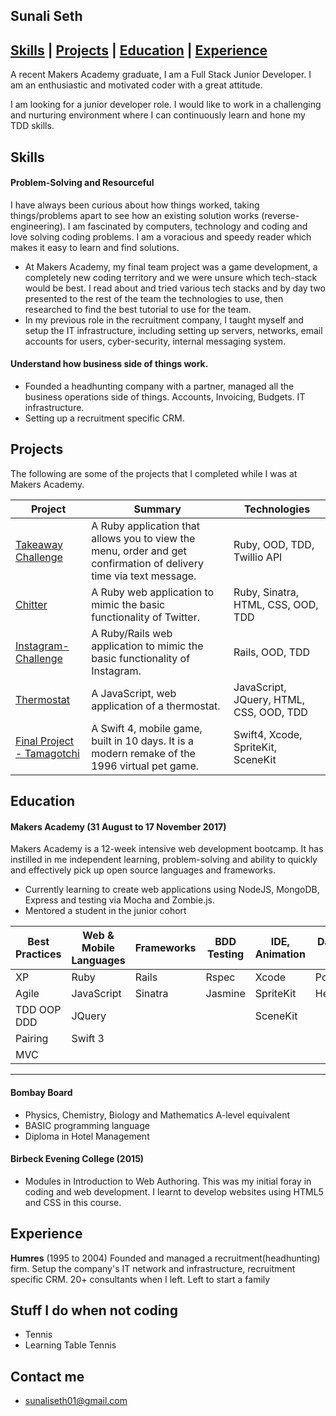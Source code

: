 ## Sunali Seth                              

[Skills](#skills) | [Projects](#projects) | [Education](#education) | [Experience](#experience)
---

A recent Makers Academy graduate, I am a Full Stack Junior Developer. I am an
enthusiastic and motivated coder with a great attitude.

I am looking for a junior developer role. I would like to work in a challenging
and nurturing environment where I can continuously learn and hone my TDD skills.

## <a name="skills">Skills</a>

#### Problem-Solving and Resourceful

I have always been curious about how things worked, taking things/problems apart to see how an existing solution works (reverse-engineering). I am fascinated by computers, technology and coding and love solving coding problems.
I am a voracious and speedy reader which makes it easy to learn and find solutions.
* At Makers Academy, my final team project was a game development, a completely new coding territory and we were unsure which tech-stack would be best. I read about and tried various tech stacks and by day two presented to the rest of the team the technologies to use, then researched to find the best tutorial to use for the team.
* In my previous role in the recruitment company, I taught myself and setup the IT infrastructure, including setting up servers, networks, email accounts for users, cyber-security, internal messaging system.

#### Understand how business side of things work.

* Founded a headhunting company with a partner, managed all the business operations side of things. Accounts, Invoicing, Budgets. IT infrastructure.
* Setting up a recruitment specific CRM.


## <a name="projects">Projects</a>

The following are some of the projects that I completed while I was at Makers Academy.

| Project                                                               | Summary                                                                                                            | Technologies                            |
| --------------------------------------------------------------------- | ------------------------------------------------------------------------------------------------------------------ | --------------------------------------- |
| [Takeaway Challenge](https://github.com/sunali1/takeaway-challenge)   | A Ruby application that allows you to view the menu, order and get confirmation of delivery time via text message. | Ruby, OOD, TDD, Twillio API             |
| [Chitter](https://github.com/sunali1/chitter-challenge)               | A Ruby web application to mimic the basic functionality of Twitter.                                                | Ruby, Sinatra, HTML, CSS, OOD, TDD      |
| [Instagram-Challenge](https://github.com/sunali1/instagram-challenge) | A Ruby/Rails web application to mimic the basic functionality of Instagram.                                        | Rails, OOD, TDD                         |
| [Thermostat](https://github.com/sunali1/Thermostat)                   | A JavaScript, web application of a thermostat.                                                                     | JavaScript, JQuery, HTML, CSS, OOD, TDD |
| [Final Project - Tamagotchi](https://github.com/sunali1/Team-Agotchi) | A Swift 4, mobile game, built in 10 days. It is a modern remake of the 1996 virtual pet game.                        | Swift4, Xcode, SpriteKit, SceneKit      |

## <a name="Education">Education</a>

#### Makers Academy (31 August to 17 November 2017)

Makers Academy is a 12-week intensive web development bootcamp.
It has instilled in me independent learning, problem-solving and ability to quickly and effectively pick up open source languages and frameworks.

* Currently learning to create web applications using NodeJS, MongoDB, Express and testing via Mocha and Zombie.js.
* Mentored a student in the junior cohort

| Best Practices | Web & Mobile Languages | Frameworks | BDD Testing | IDE, Animation | DataBases PaaS |
|----------------|------------------------|------------|-------------|----------------|----------------|
| XP             | Ruby                   | Rails      | Rspec       | Xcode          | PostgreSQL     |
| Agile          | JavaScript             | Sinatra    | Jasmine     | SpriteKit      | Heroku         |
| TDD OOP DDD    | JQuery                 |            |             | SceneKit       |                |
| Pairing        | Swift 3                |            |             |                |                |
| MVC            |                        |            |             |               |                 |

----------

#### Bombay Board

* Physics, Chemistry, Biology and Mathematics A-level equivalent
* BASIC programming language
* Diploma in Hotel Management

#### Birbeck Evening College (2015)

* Modules in Introduction to Web Authoring.
  This was my initial foray in coding and web development. I learnt to develop websites using HTML5 and CSS in this course.

## <a name="Experience">Experience

</a>

**Humres** (1995 to 2004) Founded and managed a recruitment(headhunting) firm. Setup the company's IT network and infrastructure, recruitment specific CRM.
20+ consultants when I left. Left to start a family

## Stuff I do when not coding

* Tennis
* Learning Table Tennis

## Contact me

- sunaliseth01@gmail.com
